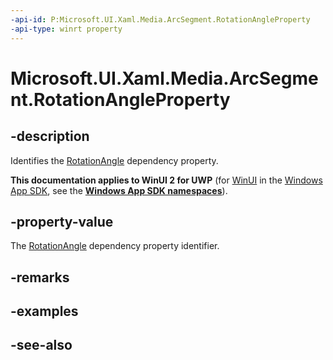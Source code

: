```yaml
---
-api-id: P:Microsoft.UI.Xaml.Media.ArcSegment.RotationAngleProperty
-api-type: winrt property
---
```


<!-- Property syntax
public Windows.UI.Xaml.DependencyProperty RotationAngleProperty { get; }
-->

# Microsoft.UI.Xaml.Media.ArcSegment.RotationAngleProperty

## -description
Identifies the [RotationAngle](arcsegment_rotationangle.md) dependency property.

**This documentation applies to WinUI 2 for UWP** (for [WinUI](/windows/apps/winui/winui3/) in the [Windows App SDK](/windows/apps/windows-app-sdk/), see the **[Windows App SDK namespaces](/windows/windows-app-sdk/api/winrt/)**).

## -property-value
The [RotationAngle](arcsegment_rotationangle.md) dependency property identifier.

## -remarks

## -examples

## -see-also
